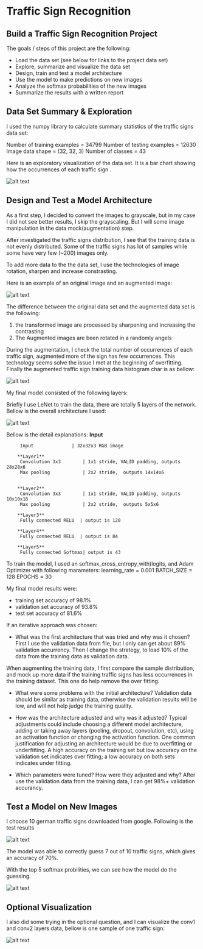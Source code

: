 Traffic Sign Recognition
=

Build a Traffic Sign Recognition Project
-

The goals / steps of this project are the following:

* Load the data set (see below for links to the project data set)
* Explore, summarize and visualize the data set
* Design, train and test a model architecture
* Use the model to make predictions on new images
* Analyze the softmax probabilities of the new images
* Summarize the results with a written report




[image1]: ./test-results/visulization.png "Visualization"
[image2]: ./test-results/top5.png "Top 5 Softmax"
[image3]: ./test-results/prediction.png "Prediction"
[image4]: ./test-results/post-augmentation-histogram.png "post augmentation histogram"
[image5]: ./test-results/y-class-histogram.png "Y class histogram"
[image6]: ./test-results/augmentaion-compare.png "Augmentation compare"
[image7]: ./test-results/LeNet.png "LeNet"


Data Set Summary & Exploration
-

I used the numpy library to calculate summary statistics of the traffic
signs data set:

Number of training examples = 34799
Number of testing examples = 12630
Image data shape = (32, 32, 3)
Number of classes = 43



Here is an exploratory visualization of the data set. It is a bar chart showing how the occurrences of each traffic sign .

![alt text][image5]

Design and Test a Model Architecture
-


As a first step, I decided to convert the images to grayscale, but in my case I did not see better results, I skip the grayscaling. But I will some image manipulation in the data mock(augmentation) step.

After investigated the traffic signs distribution, I see that the training data is not evenly distributed. Some of the traffic signs has lot of samples while some have very few (~200) images only.

To add more data to the the data set, I use the technologies of image rotation, sharpen and increase constrasting.

Here is an example of an original image and an augmented image:

![alt text][image6]

The difference between the original data set and the augmented data set is the following:

1. the transformed image are processed by sharpening and increasing the contrasting
2. The Augmented images are been rotated in a randomly angels

During the augmentation, I check the total number of occurrences of each traffic sign, augmented more of the sign has few occurrences. This technology seems solve the issue I met at the beginning of overfitting.
Finally the augmented traffic sign training data histogram char is as bellow:

![alt text][image4]



My final model consisted of the following layers:

Briefly I use LeNet to train the data, there are totally 5 layers of the network. Bellow is the overall architecture I used:

![alt text][image7]


Bellow is the detail explanations:
        **Input**
        
         Input         		| 32x32x3 RGB image   							
        
        **Layer1**
         Convolution 3x3     	| 1x1 stride, VALID padding, outputs 28x28x6 	
         Max pooling	      	| 2x2 stride,  outputs 14x14x6				    
        
        
        **Layer2**
         Convolution 3x3	    | 1x1 stride, VALID padding, outputs 10x10x16   
         Max pooling	      	| 2x2 stride,  outputs 5x5x6				    
        
        **Layer3**
         Fully connected RELU  | output is 120     			  			    
        
        **Layer4**
         Fully connected RELU  | output is 84     		    	  			    
        
        **Layer5**
         Fully connected Softmax| output is 43									

 


To train the model, I used an softmax_cross_entropy_with)logits, and Adam Optimizer with following marameters:
        learning_rate = 0.001
        BATCH_SIZE = 128
        EPOCHS = 30


My final model results were:
* training set accuracy of 98.1%
* validation set accuracy of 93.8%
* test set accuracy of 81.6%

If an iterative approach was chosen:
* What was the first architecture that was tried and why was it chosen?
First I use the validation data from file, but I only can get about 89% validation accurrency. Then I change the strategy, to load 10% of the data from the training data as validation data.

When augmenting the training data, I first compare the sample distribution, and mock up more data if the training traffic signs has less occurrences in the training dataset. This one do help remove the over fitting.


* What were some problems with the initial architecture?
Validation data should be similar as training data, otherwise the validation results will be low, and will not help judge the training quality.

* How was the architecture adjusted and why was it adjusted? Typical adjustments could include choosing a different model architecture, adding or taking away layers (pooling, dropout, convolution, etc), using an activation function or changing the activation function. One common justification for adjusting an architecture would be due to overfitting or underfitting. A high accuracy on the training set but low accuracy on the validation set indicates over fitting; a low accuracy on both sets indicates under fitting.
* Which parameters were tuned? How were they adjusted and why?
After use the validation data from the training data, I can get 98%+ validation accurancy.


 

Test a Model on New Images
-

I choose 10 german traffic signs downloaded from google. Following is the test results

![alt text][image3]


The model was able to correctly guess 7 out of 10 traffic signs, which gives an accuracy of 70%. 



With the top 5 softmax probilities, we can see how the model do the guessing. 

![alt text][image2]


Optional Visualization
-

I also did some trying in the optional question, and I can visualize the conv1 and conv2 layers data, bellow is one sample of one traffic sign:

![alt text][image1]

